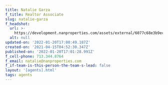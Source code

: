 ```yaml
---
title: Natalie Garza
f_title: Realtor Associate
slug: natalie-garza
f_headshot:
  url: >-
    https://development.nanproperties.com/assets/external/6077c68e3b9ec9e03e51a754_6034754489a3aoptimized_1fbe4e9962480246bb3437b5bc8589d8-1.jpeg
  alt: null
updated-on: '2022-01-20T17:00:49.187Z'
created-on: '2021-04-15T04:52:30.347Z'
published-on: '2022-01-20T17:01:28.991Z'
f_cell-phone: 713.344.8764
f_email: natalie@nanproperties.com
f_if-team-is-this-person-the-team-s-lead: false
layout: '[agents].html'
tags: agents
---
```



